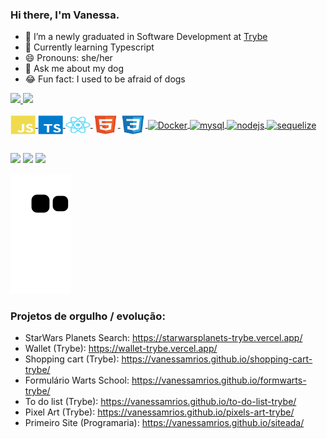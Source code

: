 ### Hi there, I'm Vanessa.

- :seedling: I’m a newly graduated in Software Development at [Trybe](https://github.com/betrybe)
- 🧠 Currently learning Typescript
- 😄 Pronouns: she/her
- :speech_balloon: Ask me about my dog
- :joy: Fun fact: I used to be afraid of dogs

<div align="display: inline_block">
  <a href="https://github.com/vanessamrios">
  <img height="180em" src="https://github-readme-stats-git-masterrstaa-rickstaa.vercel.app/api?username=vanessamrios&show_icons=true&theme=radical&include_all_commits=true&count_private=true"/>
  <img height="180em" src="https://github-readme-stats-git-masterrstaa-rickstaa.vercel.app/api/top-langs/?username=vanessamrios&layout=compact&langs_count=7&theme=radical"/>
</div>
<div style="display: inline_block"><br>
  <img align="center" alt="Js" height="30" width="40" src="https://raw.githubusercontent.com/devicons/devicon/master/icons/javascript/javascript-plain.svg">
  <img align="center" alt="Ts" height="30" width="40" src="https://raw.githubusercontent.com/devicons/devicon/master/icons/typescript/typescript-plain.svg">
  <img align="center" alt="React" height="30" width="40" src="https://raw.githubusercontent.com/devicons/devicon/master/icons/react/react-original.svg">
  <img align="center" alt="HTML" height="30" width="40" src="https://raw.githubusercontent.com/devicons/devicon/master/icons/html5/html5-original.svg">
  <img align="center" alt="CSS" height="30" width="40" src="https://raw.githubusercontent.com/devicons/devicon/master/icons/css3/css3-original.svg">
  <img align="center" alt="Docker" height="30" width="40" src="https://cdn.jsdelivr.net/gh/devicons/devicon/icons/docker/docker-plain.svg">
   <img align="center" alt="mysql" height="30" width="40" src="https://cdn.jsdelivr.net/gh/devicons/devicon/icons/mysql/mysql-original.svg">
  <img align="center" alt="nodejs" height="30" width="40" src="https://cdn.jsdelivr.net/gh/devicons/devicon/icons/nodejs/nodejs-original.svg">
  <img align="center" alt="sequelize" height="30" width="40" src="https://cdn.jsdelivr.net/gh/devicons/devicon/icons/sequelize/sequelize-original.svg">
</div>
    
  ##
 
<div> 
  <a href="https://instagram.com/vanessamrios" target="_blank"><img src="https://img.shields.io/badge/-Instagram-%23E4405F?style=for-the-badge&logo=instagram&logoColor=white" target="_blank"></a>
 	<a href = "mailto:vanessamrios@gmail.com"><img src="https://img.shields.io/badge/-Gmail-%23333?style=for-the-badge&logo=gmail&logoColor=white" target="_blank"></a>
  <a href="https://www.linkedin.com/in/vanessamrios/" target="_blank"><img src="https://img.shields.io/badge/-LinkedIn-%230077B5?style=for-the-badge&logo=linkedin&logoColor=white" target="_blank"></a> 
 
![Snake animation](https://github.com/vanessamrios/vanessamrios/blob/output/github-contribution-grid-snake.svg)
 
  
</div>

  ### Projetos de orgulho / evolução:
  
  - StarWars Planets Search: https://starwarsplanets-trybe.vercel.app/
  - Wallet (Trybe): https://wallet-trybe.vercel.app/
  - Shopping cart (Trybe): https://vanessamrios.github.io/shopping-cart-trybe/ 
  - Formulário Warts School: https://vanessamrios.github.io/formwarts-trybe/
  - To do list (Trybe): https://vanessamrios.github.io/to-do-list-trybe/
  - Pixel Art (Trybe): https://vanessamrios.github.io/pixels-art-trybe/
  - Primeiro Site (Programaria): https://vanessamrios.github.io/siteada/
  
